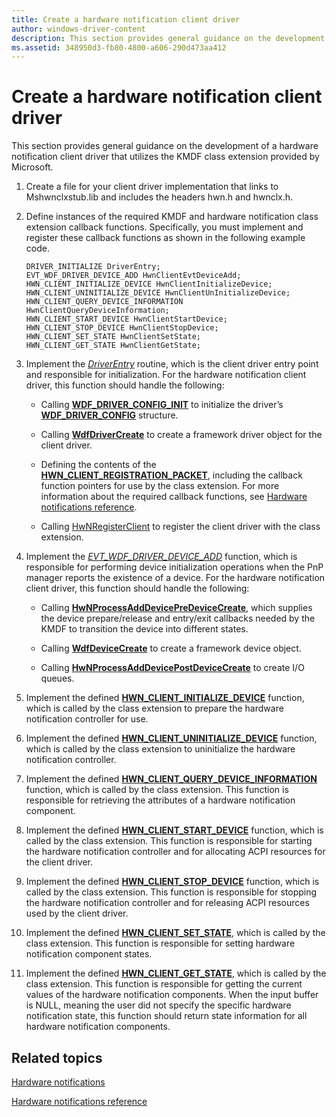 ```yaml
---
title: Create a hardware notification client driver
author: windows-driver-content
description: This section provides general guidance on the development of a hardware notification client driver that utilizes the KMDF class extension provided by Microsoft.
ms.assetid: 348950d3-fb80-4800-a606-290d473aa412
---
```


# Create a hardware notification client driver


This section provides general guidance on the development of a hardware notification client driver that utilizes the KMDF class extension provided by Microsoft.

1.  Create a file for your client driver implementation that links to Mshwnclxstub.lib and includes the headers hwn.h and hwnclx.h.

2.  Define instances of the required KMDF and hardware notification class extension callback functions. Specifically, you must implement and register these callback functions as shown in the following example code.

    ```
    DRIVER_INITIALIZE DriverEntry;
    EVT_WDF_DRIVER_DEVICE_ADD HwnClientEvtDeviceAdd;
    HWN_CLIENT_INITIALIZE_DEVICE HwnClientInitializeDevice;
    HWN_CLIENT_UNINITIALIZE_DEVICE HwnClientUnInitializeDevice;
    HWN_CLIENT_QUERY_DEVICE_INFORMATION HwnClientQueryDeviceInformation;
    HWN_CLIENT_START_DEVICE HwnClientStartDevice;
    HWN_CLIENT_STOP_DEVICE HwnClientStopDevice;
    HWN_CLIENT_SET_STATE HwnClientSetState;
    HWN_CLIENT_GET_STATE HwnClientGetState;
    ```

3.  Implement the [*DriverEntry*](https://msdn.microsoft.com/library/windows/hardware/ff544113) routine, which is the client driver entry point and responsible for initialization. For the hardware notification client driver, this function should handle the following:

    -   Calling [**WDF\_DRIVER\_CONFIG\_INIT**](https://msdn.microsoft.com/library/windows/hardware/ff551302) to initialize the driver’s [**WDF\_DRIVER\_CONFIG**](https://msdn.microsoft.com/library/windows/hardware/ff551300) structure.

    -   Calling [**WdfDriverCreate**](https://msdn.microsoft.com/library/windows/hardware/ff547175) to create a framework driver object for the client driver.

    -   Defining the contents of the [**HWN\_CLIENT\_REGISTRATION\_PACKET**](https://msdn.microsoft.com/en-us/library/windows/hardware/mt843560), including the callback function pointers for use by the class extension. For more information about the required callback functions, see [Hardware notifications reference](https://msdn.microsoft.com/en-us/library/windows/hardware/dn789336).

    -   Calling [HwNRegisterClient](https://msdn.microsoft.com/en-us/library/windows/hardware/mt843550) to register the client driver with the class extension.

4.  Implement the [*EVT\_WDF\_DRIVER\_DEVICE\_ADD*](https://msdn.microsoft.com/library/windows/hardware/ff541693) function, which is responsible for performing device initialization operations when the PnP manager reports the existence of a device. For the hardware notification client driver, this function should handle the following:

    -   Calling [**HwNProcessAddDevicePreDeviceCreate**](https://msdn.microsoft.com/en-us/library/windows/hardware/mt843549), which supplies the device prepare/release and entry/exit callbacks needed by the KMDF to transition the device into different states.

    -   Calling [**WdfDeviceCreate**](https://msdn.microsoft.com/library/windows/hardware/ff545926) to create a framework device object.

    -   Calling [**HwNProcessAddDevicePostDeviceCreate**](https://msdn.microsoft.com/en-us/library/windows/hardware/mt843548) to create I/O queues.

5.  Implement the defined [**HWN\_CLIENT\_INITIALIZE\_DEVICE**](https://msdn.microsoft.com/en-us/library/windows/hardware/mt843553) function, which is called by the class extension to prepare the hardware notification controller for use.

6.  Implement the defined [**HWN\_CLIENT\_UNINITIALIZE\_DEVICE**](https://msdn.microsoft.com/en-us/library/windows/hardware/mt827292) function, which is called by the class extension to uninitialize the hardware notification controller.

7.  Implement the defined [**HWN\_CLIENT\_QUERY\_DEVICE\_INFORMATION**](https://msdn.microsoft.com/en-us/library/windows/hardware/mt843554) function, which is called by the class extension. This function is responsible for retrieving the attributes of a hardware notification component.

8.  Implement the defined [**HWN\_CLIENT\_START\_DEVICE**](https://msdn.microsoft.com/en-us/library/windows/hardware/mt843557) function, which is called by the class extension. This function is responsible for starting the hardware notification controller and for allocating ACPI resources for the client driver.

9.  Implement the defined [**HWN\_CLIENT\_STOP\_DEVICE**](https://msdn.microsoft.com/en-us/library/windows/hardware/mt843558) function, which is called by the class extension. This function is responsible for stopping the hardware notification controller and for releasing ACPI resources used by the client driver.

10. Implement the defined [**HWN\_CLIENT\_SET\_STATE**](https://msdn.microsoft.com/en-us/library/windows/hardware/mt843556), which is called by the class extension. This function is responsible for setting hardware notification component states.

11. Implement the defined [**HWN\_CLIENT\_GET\_STATE**](https://msdn.microsoft.com/en-us/library/windows/hardware/mt843552), which is called by the class extension. This function is responsible for getting the current values of the hardware notification components. When the input buffer is NULL, meaning the user did not specify the specific hardware notification state, this function should return state information for all hardware notification components.

## <span id="related_topics"></span>Related topics
[Hardware notifications](hardware-notifications-support.md)

[Hardware notifications reference](https://msdn.microsoft.com/en-us/library/windows/hardware/dn789336)



